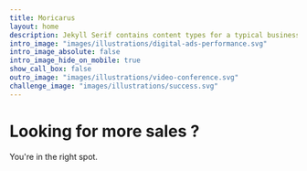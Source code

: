 ```yaml
---
title: Moricarus
layout: home
description: Jekyll Serif contains content types for a typical business website. The theme is fully responsive, blazing fast and artfully illustrated.
intro_image: "images/illustrations/digital-ads-performance.svg"
intro_image_absolute: false 
intro_image_hide_on_mobile: true
show_call_box: false
outro_image: "images/illustrations/video-conference.svg"
challenge_image: "images/illustrations/success.svg"
---
```


# Looking for more sales ?

You're in the right spot.